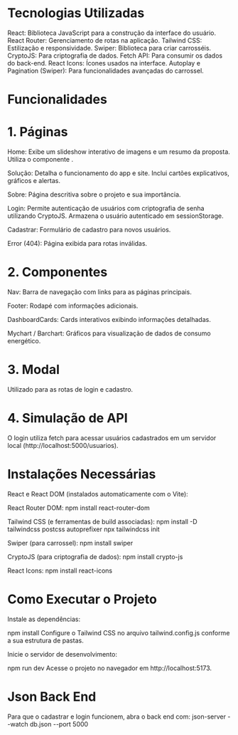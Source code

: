 # Tecnologias Utilizadas

React: Biblioteca JavaScript para a construção da interface do usuário.
React Router: Gerenciamento de rotas na aplicação.
Tailwind CSS: Estilização e responsividade.
Swiper: Biblioteca para criar carrosséis.
CryptoJS: Para criptografia de dados.
Fetch API: Para consumir os dados do back-end.
React Icons: Ícones usados na interface.
Autoplay e Pagination (Swiper): Para funcionalidades avançadas do carrossel.

# Funcionalidades

# 1. Páginas
Home:
Exibe um slideshow interativo de imagens e um resumo da proposta.
Utiliza o componente <Sobre />.

Solução:
Detalha o funcionamento do app e site. Inclui cartões explicativos, gráficos e alertas.

Sobre:
Página descritiva sobre o projeto e sua importância.

Login:
Permite autenticação de usuários com criptografia de senha utilizando CryptoJS.
Armazena o usuário autenticado em sessionStorage.

Cadastrar:
Formulário de cadastro para novos usuários.

Error (404):
Página exibida para rotas inválidas.

# 2. Componentes
Nav:
Barra de navegação com links para as páginas principais.

Footer:
Rodapé com informações adicionais.

DashboardCards:
Cards interativos exibindo informações detalhadas.

Mychart / Barchart:
Gráficos para visualização de dados de consumo energético.

# 3. Modal
Utilizado para as rotas de login e cadastro.
# 4. Simulação de API
O login utiliza fetch para acessar usuários cadastrados em um servidor local (http://localhost:5000/usuarios).


# Instalações Necessárias

React e React DOM (instalados automaticamente com o Vite):

React Router DOM:
npm install react-router-dom

Tailwind CSS (e ferramentas de build associadas):
npm install -D tailwindcss postcss autoprefixer
npx tailwindcss init

Swiper (para carrossel):
npm install swiper

CryptoJS (para criptografia de dados):
npm install crypto-js

React Icons: 
npm install react-icons

# Como Executar o Projeto

Instale as dependências:

npm install
Configure o Tailwind CSS no arquivo tailwind.config.js conforme a sua estrutura de pastas.

Inicie o servidor de desenvolvimento:

npm run dev
Acesse o projeto no navegador em http://localhost:5173.


# Json Back End

Para que o cadastrar e login funcionem, abra o back end com:
json-server --watch db.json --port 5000